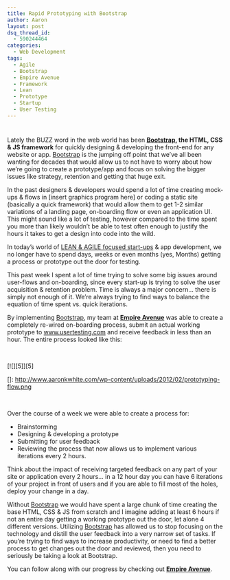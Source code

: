 ```yaml
---
title: Rapid Prototyping with Bootstrap
author: Aaron
layout: post
dsq_thread_id:
  - 590244464
categories:
  - Web Development
tags:
  - Agile
  - Bootstrap
  - Empire Avenue
  - Framework
  - Lean
  - Prototype
  - Startup
  - User Testing
---
```

# 

Lately the BUZZ word in the web world has been **[Bootstrap][1], the HTML, CSS & JS framework** for quickly designing & developing the front-end for any website or app. [Bootstrap][1] is the jumping off point that we’ve all been wanting for decades that would allow us to not have to worry about how we’re going to create a prototype/app and focus on solving the bigger issues like strategy, retention and getting that huge exit.

 [1]: http://twitter.github.com/bootstrap/

In the past designers & developers would spend a lot of time creating mock-ups & flows in [insert graphics program here] or coding a static site (basically a quick framework) that would allow them to get 1-2 similar variations of a landing page, on-boarding flow or even an application UI. This might sound like a lot of testing, however compared to the time spent you more than likely wouldn’t be able to test often enough to justify the hours it takes to get a design into code into the wild.

In today’s world of [LEAN & AGILE focused start-ups][2] & app development, we no longer have to spend days, weeks or even months (yes, Months) getting a process or prototype out the door for testing.

 [2]: http://theleanstartup.com/

This past week I spent a lot of time trying to solve some big issues around user-flows and on-boarding, since every start-up is trying to solve the user acquisition & retention problem. Time is always a major concern… there is simply not enough of it. We’re always trying to find ways to balance the equation of time spent vs. quick iterations.

By implementing [Bootstrap][1], my team at **[Empire Avenue][3]** was able to create a completely re-wired on-boarding process, submit an actual working prototype to www.usertesting.com and receive feedback in less than an hour. The entire process looked like this:

 [3]: http://www.empireavenue.com/

 

[![][5]][5]

 []: http://www.aaronkwhite.com/wp-content/uploads/2012/02/prototyping-flow.png

 

Over the course of a week we were able to create a process for:

*   Brainstorming
*   Designing & developing a prototype
*   Submitting for user feedback
*   Reviewing the process that now allows us to implement various iterations every 2 hours.

Think about the impact of receiving targeted feedback on any part of your site or application every 2 hours… in a 12 hour day you can have 6 iterations of your project in front of users and if you are able to fill most of the holes, deploy your change in a day.

Without [Bootstrap][1] we would have spent a large chunk of time creating the base HTML, CSS & JS from scratch and I imagine adding at least 6 hours if not an entire day getting a working prototype out the door, let alone 4 different versions. Utilizing [Bootstrap][1] has allowed us to stop focusing on the technology and distill the user feedback into a very narrow set of tasks. If you’re trying to find ways to increase productivity, or need to find a better process to get changes out the door and reviewed, then you need to seriously be taking a look at Bootstrap.

You can follow along with our progress by checking out **[Empire Avenue][3]**.
